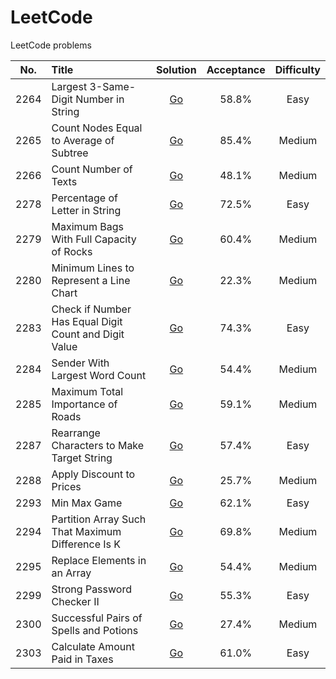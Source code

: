 # LeetCode

LeetCode problems

| No.    |  Title  |  Solution  |  Acceptance |  Difficulty |
|:--------:|:----------------------------------------------------------------|:--------:|:--------:|:--------:|
|2264|Largest 3-Same-Digit Number in String|[Go](https://github.com/appak21/LeetCode/blob/master/weekly-contest/292/2264.%20Largest%203-Same-Digit%20Number%20in%20String.go)|58.8%|Easy|
|2265|Count Nodes Equal to Average of Subtree|[Go](https://github.com/appak21/LeetCode/blob/master/weekly-contest/292/2265.%20Count%20Nodes%20Equal%20to%20Average%20of%20Subtree.go)|85.4%|Medium|
|2266|Count Number of Texts|[Go](https://github.com/appak21/LeetCode/blob/master/weekly-contest/292/2266.%20Count%20Number%20of%20Texts.go)|48.1%|Medium|
|2278|Percentage of Letter in String|[Go](https://github.com/appak21/LeetCode/blob/master/weekly-contest/294/2278.%20Percentage%20of%20Letter%20in%20String.go)|72.5%|Easy|
|2279|Maximum Bags With Full Capacity of Rocks|[Go](https://github.com/appak21/LeetCode/blob/master/weekly-contest/294/2279.%20Maximum%20Bags%20With%20Full%20Capacity%20of%20Rocks.go)|60.4%|Medium|
|2280|Minimum Lines to Represent a Line Chart|[Go](https://github.com/appak21/LeetCode/blob/master/weekly-contest/294/2280.%20Minimum%20Lines%20to%20Represent%20a%20Line%20Chart.go)|22.3%|Medium|
|2283|Check if Number Has Equal Digit Count and Digit Value|[Go](https://github.com/appak21/LeetCode/blob/master/biweekly-contest/79/2283.%20Check%20if%20Number%20Has%20Equal%20Digit%20Count%20and%20Digit%20Value.go)|74.3%|Easy|
|2284|Sender With Largest Word Count|[Go](https://github.com/appak21/LeetCode/blob/master/biweekly-contest/79/2284.%20Sender%20With%20Largest%20Word%20Count.go)|54.4%|Medium|
|2285|Maximum Total Importance of Roads|[Go](https://github.com/appak21/LeetCode/blob/master/biweekly-contest/79/2285.%20Maximum%20Total%20Importance%20of%20Roads.go)|59.1%|Medium|
|2287|Rearrange Characters to Make Target String|[Go](https://github.com/appak21/LeetCode/blob/master/weekly-contest/295/2287.%20Rearrange%20Characters%20to%20Make%20Target%20String.go)|57.4%|Easy|
|2288|Apply Discount to Prices|[Go](https://github.com/appak21/LeetCode/blob/master/weekly-contest/295/2288.%20Apply%20Discount%20to%20Prices.go)|25.7%|Medium|
|2293|Min Max Game|[Go](https://github.com/appak21/LeetCode/blob/master/weekly-contest/296/2293.%20Min%20Max%20Game.go)|62.1%|Easy|
|2294|Partition Array Such That Maximum Difference Is K|[Go](https://github.com/appak21/LeetCode/blob/master/weekly-contest/296/2294.%20Partition%20Array%20Such%20That%20Maximum%20Difference%20Is%20K.go)|69.8%|Medium|
|2295|Replace Elements in an Array|[Go](https://github.com/appak21/LeetCode/blob/master/weekly-contest/296/2295.%20Replace%20Elements%20in%20an%20Array.go)|54.4%|Medium|
|2299|Strong Password Checker II|[Go](https://github.com/appak21/LeetCode/blob/master/biweekly-contest/80/2299.%20Strong%20Password%20Checker%20II.go)|55.3%|Easy|
|2300|Successful Pairs of Spells and Potions|[Go](https://github.com/appak21/LeetCode/blob/master/biweekly-contest/80/2300.%20Successful%20Pairs%20of%20Spells%20and%20Potions.go)|27.4%|Medium|
|2303|Calculate Amount Paid in Taxes|[Go](https://github.com/appak21/LeetCode/blob/master/weekly-contest/297/2303.%20Calculate%20Amount%20Paid%20in%20Taxes.go)|61.0%|Easy|
